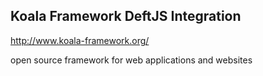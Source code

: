 
## Koala Framework DeftJS Integration

http://www.koala-framework.org/

open source framework for web applications and websites
